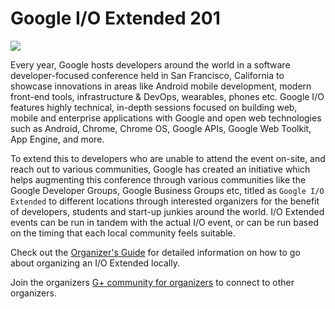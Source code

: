 # Google I/O Extended 201

![](http://www.androidauthority.com/wp-content/uploads/2016/02/Google-IO-2016.jpg)

Every year, Google hosts developers around the world in a software developer-focused conference held in San Francisco, California to showcase innovations in areas like Android mobile development, modern front-end tools, infrastructure & DevOps, wearables, phones etc. 
Google I/O features highly technical, in-depth sessions focused on building web, mobile and enterprise applications with Google and open web technologies such as Android, Chrome, Chrome OS, Google APIs, Google Web Toolkit, App Engine, and more.

To extend this to developers who are unable to attend the event on-site, and reach out to various communities, Google has created an initiative which helps augmenting this conference through various communities like the Google Developer Groups, Google Business Groups etc, titled as `Google I/O Extended` to different locations through interested organizers for the benefit of developers, students and start-up junkies around the world. I/O Extended events can be run in tandem with the actual I/O event, or can be run based on the timing that each local community feels suitable.

Check out the [Organizer's Guide](https://docs.google.com/presentation/d/1rUwLzz3-Hgcs9eu1uph4En1FUCcpTQspw-xpK4Kaoms/pub?slide=id.g62811f3b0_18) for detailed information on how to go about organizing an I/O Extended locally.

Join the organizers [G+ community for organizers](https://plus.google.com/communities/117237720017114370989) to connect to other organizers.







